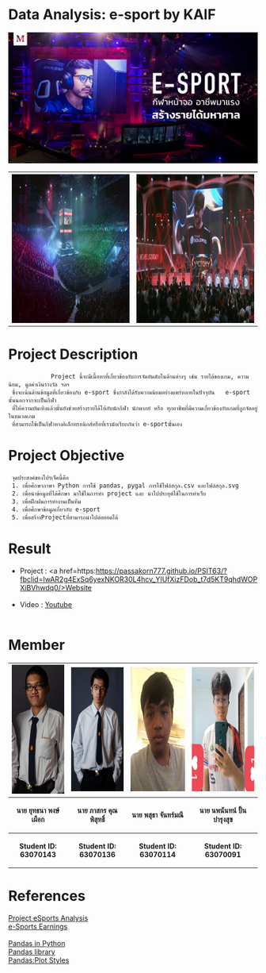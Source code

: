# Data Analysis: e-sport by KAIF

  <th><img src="MGI/ESP.png"</th>
<center><table>
 <tr>
  <th><img src="MGI/GIF.gif" height="300" width="500"></th>
  <th><img src="MGI/GIF2.gif" height="300" width="500"></th>
 </tr>
</table></center>
  
# Project Description

                Project นี้จะมีเนื้อหาที่เกี่ยวข้องกับการจัดอันดับในด้านต่างๆ เช่น รายได้ของเกม, ความนิยม, มูลค่าเงินรางวัล ฯลฯ 
     ซึ่งจะเน้นด้านข้อมูลที่เกี่ยวข้องกับ e-sport ซึ่งกำลังได้รับความนิยมอย่างแพร่หลายในปัจจุบัน   e-sport นั้นนอกจากจะเป็นกีฬา
     ที่ให้ความบันเทิงแล้วนั้นยังช่วยสร้างรายได้ให้กับนักกีฬา นักพากย์ หรือ ทุกอาชีพที่มีความเกี่ยวข้องกับเกมที่ถูกจัดอยู่ในหมวดเกม
     ที่สามารถใช้เป็นกีฬาทางอิเล็กทรอนิกส์หรือที่เรามักเรียกกันว่า e-sportนัั้นเอง

# Project Objective

     จุดประสงค์ของโปรเจ็คนี้คือ
     1. เพื่อศึกษาภาษา Python การใช้ pandas, pygal การใช้ไฟล์สกุล.csv และไฟล์สกุล.svg
     2. เพื่อนำข้อมูลที่ได้ศึกษา มาใช้ในการทำ project และ นำไปประยุต์ใช้ในการทำเว็บ
     3. เพื่อฝึกฝนการทำงานเป็นทีม
     4. เพื่อศึกษาข้อมูลเกี่ยวกับ e-sport
     5. เพื่อสร้างProjectที่สามารถนำไปต่อยอดได้
  
# Result

- Project : <a href=https:https://passakorn777.github.io/PSIT63/?fbclid=IwAR2g4ExSq6yexNKOR30L4hcv_YIUfXizFDob_t7d5KT9qhdWOPXiBVhwdq0/>Website</a><br /><br />
- Video : <a href=https://www.esportsearnings.com/>Youtube</a><br /><br />
     
# Member

<center><table>
  <tr>
  <th><img src="MGI/ARM.jpg" height="260" width="150"></th>
  <th><img src="MGI/KIM.jpg" height="250" width="150"></th>
  <th><img src="MGI/FLAME.jpg" height="250" width="160"></th>
  <th><img src="MGI/ICE.jpg" height="250" width="200"></th>
 </tr>
 <tr>
  <th><p align="center">นาย ยุทธนา พงษ์เผือก</p></th> 
  <th><p align="center">นาย ภาสกร คุณพิสุทธิ์</p></th>
  <th><p align="center">นาย พสุธา จันทร์มณี</p></th>
  <th><p align="center">นาย นพนันทน์ ปั้นบำรุงสุข</p></th>
 </tr>
 <tr>
  <th><p align="center">Student ID: 63070143</p></th>
  <th><p align="center">Student ID: 63070136</p></th>
  <th><p align="center">Student ID: 63070114</p></th>
  <th><p align="center">Student ID: 63070091</p></th>
 </table></center>
 
# References

<a href=https://github.com/tanknk/PSIT-Project/>Project eSports Analysis</a><br />
<a href=https://www.esportsearnings.com/>e-Sports Earnings</a><br /><br />
<a href=https://medium.com/@sinlapachai.hon/%E0%B8%A1%E0%B8%B2%E0%B9%80%E0%B8%A3%E0%B8%B5%E0%B8%A2%E0%B8%99%E0%B8%A3%E0%B8%B9%E0%B9%89%E0%B8%81%E0%B8%B2%E0%B8%A3%E0%B9%83%E0%B8%8A%E0%B9%89-%E0%B8%81%E0%B8%B2%E0%B8%A3%E0%B8%97%E0%B8%B3%E0%B8%84%E0%B8%A7%E0%B8%B2%E0%B8%A1%E0%B8%AA%E0%B8%B0%E0%B8%AD%E0%B8%B2%E0%B8%94%E0%B8%82%E0%B9%89%E0%B8%AD%E0%B8%A1%E0%B8%B9%E0%B8%A5%E0%B8%94%E0%B9%89%E0%B8%A7%E0%B8%A2-python-%E0%B9%82%E0%B8%94%E0%B8%A2%E0%B8%81%E0%B8%B2%E0%B8%A3%E0%B9%83%E0%B8%8A%E0%B9%89-pandas-%E0%B8%81%E0%B8%B1%E0%B8%99-2f5049640e70/>Pandas in Python</a><br />
<a href=https://www.somkiat.cc/cleaning-data-with-pandas/>Pandas library</a><br />
<a href=https://youtu.be/NWSckTiUq_E/>Pandas:Plot Styles</a>
